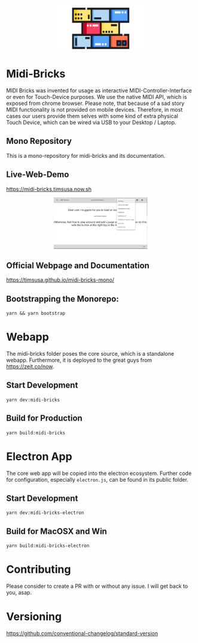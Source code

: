 
<p align="center">
  <img width="250" src="midi-bricks-logo.png">
</p>


# Midi-Bricks

MIDI Bricks was invented for usage as interactive MIDI-Controller-Interface or even for Touch-Device purposes. We use the native MIDI API, which is exposed from chrome browser. Please note, that because of a sad story MIDI functionality is not provided on mobile devices. Therefore, in most cases our users provide them selves with some kind of extra physical Touch Device, which can be wired via USB to your Desktop / Laptop.

## Mono Repository
This is a mono-repository for midi-bricks and its documentation. 

## Live-Web-Demo
https://midi-bricks.timsusa.now.sh

<p align="center">
  <img width="250" src="MIDI-bricks-shortcut-d.gif">
</p>

## Official Webpage and Documentation
https://timsusa.github.io/midi-bricks-mono/


## Bootstrapping the Monorepo:
```
yarn && yarn bootstrap
```


# Webapp
The midi-bricks folder poses the core source, which is a standalone webapp.
Furthermore, it is deployed to the great guys from https://zeit.co/now. 

## Start Development
```
yarn dev:midi-bricks
```

## Build for Production
```
yarn build:midi-bricks
```


# Electron App
The core web app will be copied into the electron ecosystem. 
Further code for configuration, especially ```electron.js```,
can be found in its public folder. 


## Start Development
```
yarn dev:midi-bricks-electron
```

## Build for MacOSX and Win
```
yarn build:midi-bricks-electron
```


# Contributing
Please consider to create a PR with or without any issue. 
I will get back to you, asap.

# Versioning
https://github.com/conventional-changelog/standard-version

